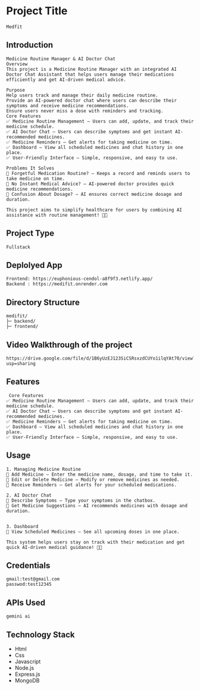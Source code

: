 # Project Title
    Medfit

## Introduction
    Medicine Routine Manager & AI Doctor Chat
    Overview
    This project is a Medicine Routine Manager with an integrated AI Doctor Chat Assistant that helps users manage their medications efficiently and get AI-driven medical advice.

    Purpose
    Help users track and manage their daily medicine routine.
    Provide an AI-powered doctor chat where users can describe their symptoms and receive medicine recommendations.
    Ensure users never miss a dose with reminders and tracking.
    Core Features
    ✅ Medicine Routine Management – Users can add, update, and track their medicine schedule.
    ✅ AI Doctor Chat – Users can describe symptoms and get instant AI-recommended medicines.
    ✅ Medicine Reminders – Get alerts for taking medicine on time.
    ✅ Dashboard – View all scheduled medicines and chat history in one place.
    ✅ User-Friendly Interface – Simple, responsive, and easy to use.

    Problems It Solves
    🚀 Forgetful Medication Routine? – Keeps a record and reminds users to take medicine on time.
    🚀 No Instant Medical Advice? – AI-powered doctor provides quick medicine recommendations.
    🚀 Confusion About Dosage? – AI ensures correct medicine dosage and duration.

    This project aims to simplify healthcare for users by combining AI assistance with routine management! 💊💬


## Project Type
    Fullstack


## Deplolyed App
    Frontend: https://euphonious-cendol-a8f9f3.netlify.app/
    Backend : https://medifit.onrender.com

## Directory Structure
    medifit/
    ├─ backend/
    ├─ frontend/


## Video Walkthrough of the project
    https://drive.google.com/file/d/1B6yUzEJ123SiCSRsxzdCUYo1ilqYAt70/view?usp=sharing


## Features
     Core Features
    ✅ Medicine Routine Management – Users can add, update, and track their medicine schedule.
    ✅ AI Doctor Chat – Users can describe symptoms and get instant AI-recommended medicines.
    ✅ Medicine Reminders – Get alerts for taking medicine on time.
    ✅ Dashboard – View all scheduled medicines and chat history in one place.
    ✅ User-Friendly Interface – Simple, responsive, and easy to use.


## Usage
    1. Managing Medicine Routine
    🔹 Add Medicine – Enter the medicine name, dosage, and time to take it.
    🔹 Edit or Delete Medicine – Modify or remove medicines as needed.
    🔹 Receive Reminders – Get alerts for your scheduled medications.

    2. AI Doctor Chat
    🔹 Describe Symptoms – Type your symptoms in the chatbox.
    🔹 Get Medicine Suggestions – AI recommends medicines with dosage and duration.
    

    3. Dashboard
    🔹 View Scheduled Medicines – See all upcoming doses in one place.

    This system helps users stay on track with their medication and get quick AI-driven medical guidance! 🚀💊

## Credentials
    gmail:test@gmail.com
    passwod:test12345

## APIs Used
    gemini ai

## Technology Stack

- Html
- Css
- Javascript
- Node.js
- Express.js
- MongoDB












